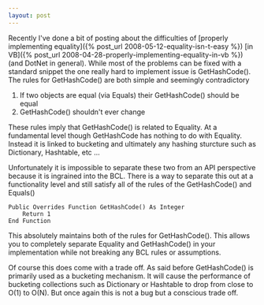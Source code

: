 ```yaml
---
layout: post
---
```

Recently I've done a bit of posting about the difficulties of [properly implementing equality]({% post_url 2008-05-12-equality-isn-t-easy %}) [in VB]({% post_url 2008-04-28-properly-implementing-equality-in-vb %}) (and DotNet in general).  While most of the problems can be fixed with a standard snippet the one really hard to implement issue is GetHashCode().  The rules for GetHashCode() are both simple and seemingly contradictory

  1. If two objects are equal (via Equals) their GetHashCode() should be equal
  2. GetHashCode() shouldn't ever change 

These rules imply that GetHashCode() is related to Equality.  At a fundamental level though GetHashCode has nothing to do with Equality.  Instead it is linked to bucketing and ultimately any hashing sturcture such as Dictionary, Hashtable, etc ...

Unfortunately it is impossible to separate these two from an API perspective because it is ingrained into the BCL.  There is a way to separate this out at a functionality level and still satisfy all of the rules of the GetHashCode() and Equals()

``` vbnet
Public Overrides Function GetHashCode() As Integer
    Return 1
End Function
```

This absolutely maintains both of the rules for GetHashCode().  This allows you to completely separate Equality and GetHashCode() in your implementation while not breaking any BCL rules or assumptions.

Of course this does come with a trade off.  As said before GetHashCode() is primarily used as a bucketing mechanism.  It will cause the performance of bucketing collections such as Dictionary or Hashtable to drop from close to O(1) to O(N).  But once again this is not a bug but a conscious trade off.

